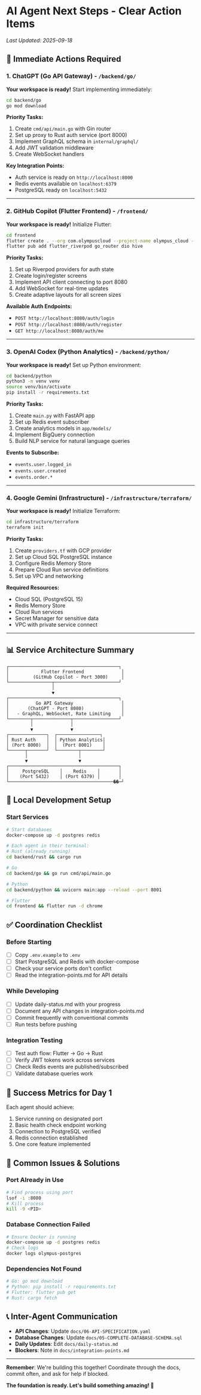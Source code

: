 # AI Agent Next Steps - Clear Action Items

*Last Updated: 2025-09-18*

## 🚀 Immediate Actions Required

### 1. ChatGPT (Go API Gateway) - `/backend/go/`

**Your workspace is ready!** Start implementing immediately:

```bash
cd backend/go
go mod download
```

**Priority Tasks:**
1. Create `cmd/api/main.go` with Gin router
2. Set up proxy to Rust auth service (port 8000)
3. Implement GraphQL schema in `internal/graphql/`
4. Add JWT validation middleware
5. Create WebSocket handlers

**Key Integration Points:**
- Auth service is ready on `http://localhost:8000`
- Redis events available on `localhost:6379`
- PostgreSQL ready on `localhost:5432`

---

### 2. GitHub Copilot (Flutter Frontend) - `/frontend/`

**Your workspace is ready!** Initialize Flutter:

```bash
cd frontend
flutter create . --org com.olympuscloud --project-name olympus_cloud --platforms=ios,android,web,macos,windows,linux
flutter pub add flutter_riverpod go_router dio hive
```

**Priority Tasks:**
1. Set up Riverpod providers for auth state
2. Create login/register screens
3. Implement API client connecting to port 8080
4. Add WebSocket for real-time updates
5. Create adaptive layouts for all screen sizes

**Available Auth Endpoints:**
- `POST http://localhost:8080/auth/login`
- `POST http://localhost:8080/auth/register`
- `GET http://localhost:8080/auth/me`

---

### 3. OpenAI Codex (Python Analytics) - `/backend/python/`

**Your workspace is ready!** Set up Python environment:

```bash
cd backend/python
python3 -m venv venv
source venv/bin/activate
pip install -r requirements.txt
```

**Priority Tasks:**
1. Create `main.py` with FastAPI app
2. Set up Redis event subscriber
3. Create analytics models in `app/models/`
4. Implement BigQuery connection
5. Build NLP service for natural language queries

**Events to Subscribe:**
- `events.user.logged_in`
- `events.user.created`
- `events.order.*`

---

### 4. Google Gemini (Infrastructure) - `/infrastructure/terraform/`

**Your workspace is ready!** Initialize Terraform:

```bash
cd infrastructure/terraform
terraform init
```

**Priority Tasks:**
1. Create `providers.tf` with GCP provider
2. Set up Cloud SQL PostgreSQL instance
3. Configure Redis Memory Store
4. Prepare Cloud Run service definitions
5. Set up VPC and networking

**Required Resources:**
- Cloud SQL (PostgreSQL 15)
- Redis Memory Store
- Cloud Run services
- Secret Manager for sensitive data
- VPC with private service connect

---

## 📊 Service Architecture Summary

```
┌─────────────────────────────────────────┐
│            Flutter Frontend              │
│         (GitHub Copilot - Port 3000)     │
└────────────────┬────────────────────────┘
                 │
                 ▼
┌─────────────────────────────────────────┐
│          Go API Gateway                  │
│       (ChatGPT - Port 8080)              │
│   - GraphQL, WebSocket, Rate Limiting    │
└────────┬──────────────┬─────────────────┘
         │              │
         ▼              ▼
┌──────────────┐  ┌────────────────┐
│ Rust Auth    │  │ Python Analytics│
│ (Port 8000)  │  │  (Port 8001)    │
└──────┬───────┘  └────────┬────────┘
       │                   │
       ▼                   ▼
┌─────────────────────────────────────────┐
│     PostgreSQL    │    Redis    │       │
│    (Port 5432)    │ (Port 6379) │       │
└───────────────────────────────────────��─┘
```

## 🔧 Local Development Setup

### Start Services
```bash
# Start databases
docker-compose up -d postgres redis

# Each agent in their terminal:
# Rust (already running)
cd backend/rust && cargo run

# Go
cd backend/go && go run cmd/api/main.go

# Python
cd backend/python && uvicorn main:app --reload --port 8001

# Flutter
cd frontend && flutter run -d chrome
```

## ✅ Coordination Checklist

### Before Starting
- [ ] Copy `.env.example` to `.env`
- [ ] Start PostgreSQL and Redis with docker-compose
- [ ] Check your service ports don't conflict
- [ ] Read the integration-points.md for API details

### While Developing
- [ ] Update daily-status.md with your progress
- [ ] Document any API changes in integration-points.md
- [ ] Commit frequently with conventional commits
- [ ] Run tests before pushing

### Integration Testing
- [ ] Test auth flow: Flutter → Go → Rust
- [ ] Verify JWT tokens work across services
- [ ] Check Redis events are published/subscribed
- [ ] Validate database queries work

## 🎯 Success Metrics for Day 1

Each agent should achieve:
1. Service running on designated port
2. Basic health check endpoint working
3. Connection to PostgreSQL verified
4. Redis connection established
5. One core feature implemented

## 🚨 Common Issues & Solutions

### Port Already in Use
```bash
# Find process using port
lsof -i :8080
# Kill process
kill -9 <PID>
```

### Database Connection Failed
```bash
# Ensure Docker is running
docker-compose up -d postgres redis
# Check logs
docker logs olympus-postgres
```

### Dependencies Not Found
```bash
# Go: go mod download
# Python: pip install -r requirements.txt
# Flutter: flutter pub get
# Rust: cargo fetch
```

## 📞 Inter-Agent Communication

- **API Changes**: Update `docs/06-API-SPECIFICATION.yaml`
- **Database Changes**: Update `docs/05-COMPLETE-DATABASE-SCHEMA.sql`
- **Daily Updates**: Edit `docs/daily-status.md`
- **Blockers**: Note in `docs/integration-points.md`

---

**Remember**: We're building this together! Coordinate through the docs, commit often, and ask for help if blocked.

**The foundation is ready. Let's build something amazing! 🚀**